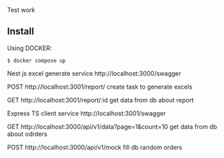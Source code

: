 Test work

## Install

Using DOCKER:
```
$ docker compose up
```

Nest js
excel generate service
http://localhost:3000/swagger

POST http://localhost:3001/report/
create task to generate excels

GET http://localhost:3001/report/:id
get data from db about report

Express TS
client service
http://localhost:3001/swagger

GET http://localhost:3000/api/v1/data?page=1&count=10
get data from db about odrders

POST http://localhost:3000/api/v1/mock
fill db random orders